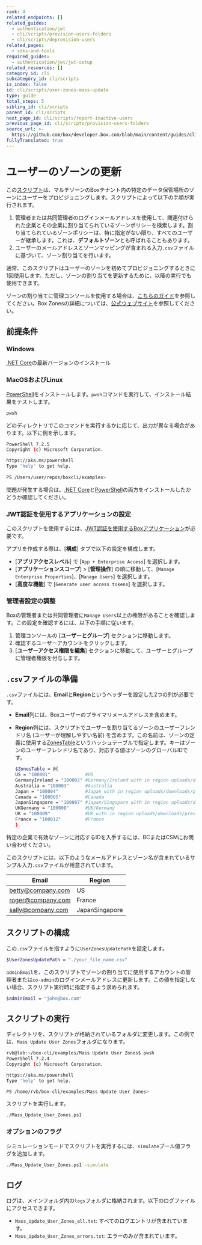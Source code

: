 ```yaml
---
rank: 4
related_endpoints: []
related_guides:
  - authentication/jwt
  - cli/scripts/provision-users-folders
  - cli/scripts/deprovision-users
related_pages:
  - sdks-and-tools
required_guides:
  - authentication/jwt/jwt-setup
related_resources: []
category_id: cli
subcategory_id: cli/scripts
is_index: false
id: cli/scripts/user-zones-mass-update
type: guide
total_steps: 5
sibling_id: cli/scripts
parent_id: cli/scripts
next_page_id: cli/scripts/report-inactive-users
previous_page_id: cli/scripts/provision-users-folders
source_url: >-
  https://github.com/box/developer.box.com/blob/main/content/guides/cli/scripts/user-zones-mass-update.md
fullyTranslated: true
---
```

# ユーザーのゾーンの更新

この[スクリプト][script]は、マルチゾーンのBoxテナント内の特定のデータ保管場所のゾーンにユーザーをプロビジョニングします。スクリプトによって以下の手順が実行されます。

<!-- markdownlint-disable line-length -->

1. 管理者または共同管理者のログインメールアドレスを使用して、関連付けられた企業とその企業に割り当てられているゾーンポリシーを検索します。割り当てられているゾーンポリシーは、特に指定がない限り、すべてのユーザーが継承します。これは、**デフォルトゾーン**とも呼ばれることもあります。
2. ユーザーのメールアドレスとゾーンマッピングが含まれる入力`.csv`ファイルに基づいて、ゾーン割り当てを行います。

<message>

通常、このスクリプトはユーザーのゾーンを初めてプロビジョニングするときに1回使用します。ただし、ゾーンの割り当てを更新するために、以降の実行でも使用できます。

</message>

ゾーンの割り当てに管理コンソールを使用する場合は、[こちらのガイド][zonesguide]を参照してください。Box Zonesの詳細については、[公式ウェブサイト][zonespage]を参照してください。

## 前提条件

### Windows

[.NET Core](https://dotnet.microsoft.com/download)の最新バージョンのインストール

### MacOSおよびLinux

[PowerShell][pwsh]をインストールします。`pwsh`コマンドを実行して、インストール結果をテストします。

```bash
pwsh 
```

どのディレクトリでこのコマンドを実行するかに応じて、出力が異なる場合があります。以下に例を示します。

```bash
PowerShell 7.2.5
Copyright (c) Microsoft Corporation.

https://aka.ms/powershell
Type 'help' to get help.
  
PS /Users/user/repos/boxcli/examples> 
```

<message>

問題が発生する場合は、[.NET Core](https://dotnet.microsoft.com/download)と[PowerShell][pwsh]の両方をインストールしたかどうか確認してください。

</message>

### JWT認証を使用するアプリケーションの設定

このスクリプトを使用するには、[JWT認証を使用するBoxアプリケーション][jwtapp]が必要です。

アプリを作成する際は、\[**構成**] タブで以下の設定を構成します。

* \[**アプリアクセスレベル**] で \[`App + Enterprise Access`] を選択します。
* \[**アプリケーションスコープ**] > \[**管理操作**] の順に移動して、\[`Manage Enterprise Properties`]、\[`Manage Users`] を選択します。
* \[**高度な機能**] で \[`Generate user access tokens`] を選択します。

### 管理者設定の調整

Boxの管理者または共同管理者に`Manage Users`以上の権限があることを確認します。この設定を確認するには、以下の手順に従います。

1. 管理コンソールの \[**ユーザーとグループ**] セクションに移動します。
2. 確認するユーザーアカウントをクリックします。
3. \[**ユーザーアクセス権限を編集**] セクションに移動して、ユーザーとグループに管理者権限を付与します。 

## `.csv`ファイルの準備

`.csv`ファイルには、**Email**と**Region**というヘッダーを設定した2つの列が必要です。 

* **Email**列には、Boxユーザーのプライマリメールアドレスを含めます。 
* **Region**列には、スクリプトでユーザーを割り当てるゾーンのユーザーフレンドリ名 (ユーザーが理解しやすい名前) を含めます。この名前は、ゾーンの定義に使用する[ZonesTable][zonestable]というハッシュテーブルで指定します。キーはゾーンのユーザーフレンドリ名であり、対応する値はゾーンのグローバルIDです。 

  ```bash
  $ZonesTable = @{
  US = "100001"             #US
  GermanyIreland = "100002" #Germany/Ireland with in region uploads/downloads/previews
  Australia = "100003"      #Australia
  Japan = "100004"          #Japan with in region uploads/downloads/previews
  Canada = "100005"         #Canada
  JapanSingapore = "100007" #Japan/Singapore with in region uploads/downloads/previews
  UKGermany = "100008"      #UK/Germany
  UK = "100009"             #UK with in region uploads/downloads/previews
  France = "100012"         #France
  }

  ```

<message>

特定の企業で有効なゾーンに対応するIDを入手するには、BCまたはCSMにお問い合わせください。

</message>

このスクリプトには、以下のようなメールアドレスとゾーン名が含まれているサンプル入力`.csv`ファイルが用意されています。

| Email                                         | Region         |
| --------------------------------------------- | -------------- |
| [betty@company.com](mailto:betty@company.com) | US             |
| [roger@company.com](mailto:roger@company.com) | France         |
| [sally@company.com](mailto:sally@company.com) | JapanSingapore |

## スクリプトの構成

この`.csv`ファイルを指すように`UserZonesUpdatePath`を設定します。

```bash
$UserZonesUpdatePath = "./your_file_name.csv"
```

`adminEmail`を、このスクリプトでゾーンの割り当てに使用するアカウントの管理者または`co-admin`のログインメールアドレスに更新します。この値を指定しない場合、スクリプト実行時に指定するよう求められます。

```bash
$adminEmail = "john@box.com"
```

## スクリプトの実行

ディレクトリを、スクリプトが格納されているフォルダに変更します。この例では、`Mass Update User Zones`フォルダになります。

```bash
rvb@lab:~/box-cli/examples/Mass Update User Zones$ pwsh
PowerShell 7.2.4
Copyright (c) Microsoft Corporation.

https://aka.ms/powershell
Type 'help' to get help.

PS /home/rvb/box-cli/examples/Mass Update User Zones>
```

スクリプトを実行します。

```bash
./Mass_Update_User_Zones.ps1
```

### オプションのフラグ

シミュレーションモードでスクリプトを実行するには、`simulate`ブール値フラグを追加します。

```bash
./Mass_Update_User_Zones.ps1 -simulate
```

## ログ

ログは、メインフォルダ内の`logs`フォルダに格納されます。以下のログファイルにアクセスできます。

* `Mass_Update_User_Zones_all.txt`: すべてのログエントリが含まれています。
* `Mass_Update_User_Zones_errors.txt`: エラーのみが含まれています。

<!-- markdownlint-enable line-length -->

[zonesguide]: https://support.box.com/hc/en-us/articles/360044193533-Assigning-Zones-through-the-Admin-Console

[script]: https://github.com/box/boxcli/tree/main/examples/Mass%20Update%20User%20Zones

[zonespage]: https://www.box.com/zones

[zonestable]: https://github.com/box/boxcli/blob/main/examples/Mass%20Update%20User%20Zones/Mass_Update_User_Zones.ps1#L23

[jwtapp]: g://cli/cli-docs/jwt-cli

[scripts]: https://github.com/box/boxcli/tree/main/examples

[pwsh]: https://docs.microsoft.com/en-us/powershell/scripting/install/installing-powershell?view=powershell-7.2

[console]: https://app.box.com/developers/console

